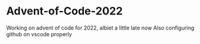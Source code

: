 # Advent-of-Code-2022
Working on advent of code for 2022, albiet a little late now
Also configuring github on vscode properly
